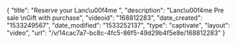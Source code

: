 {
    "title": "Reserve your Lanc\u00f4me ",
    "description": "Lanc\u00f4me Pre sale \nGift with purchase",
    "videoid": "168812283",
    "date_created": "1533249567",
    "date_modified": "1533252137",
    "type": "captivate",
    "layout": "video",
    "url": "\/v\/14cac7a7-bc8c-4fc5-86f5-49d29b4f5e8e\/168812283"
}
